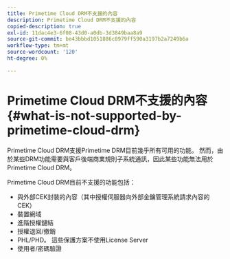 ```yaml
---
title: Primetime Cloud DRM不支援的內容
description: Primetime Cloud DRM不支援的內容
copied-description: true
exl-id: 11dac4e3-6f08-43d0-a0db-3d3849baa8a9
source-git-commit: be43bbbd1051886c8979ff590a3197b2a7249b6a
workflow-type: tm+mt
source-wordcount: '120'
ht-degree: 0%

---
```


# Primetime Cloud DRM不支援的內容{#what-is-not-supported-by-primetime-cloud-drm}

Primetime Cloud DRM支援Primetime DRM目前幾乎所有可用的功能。 然而，由於某些DRM功能需要與客戶後端商業規則子系統通訊，因此某些功能無法用於Primetime Cloud DRM。

Primetime Cloud DRM目前不支援的功能包括：

* 與外部CEK封裝的內容（其中授權伺服器向外部金鑰管理系統請求內容的CEK）
* 裝置網域
* 進階授權鏈結
* 授權退回/撤銷
* PHL/PHD。 這些保護方案不使用License Server
* 使用者/密碼驗證
